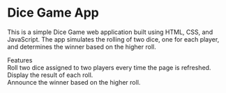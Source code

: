 # Dice Game App
This is a simple Dice Game web application built using HTML, CSS, and JavaScript. The app simulates the rolling of two dice, one for each player, and determines the winner based on the higher roll.


Features  
Roll two dice assigned to two players every time the page is refreshed.  
Display the result of each roll.  
Announce the winner based on the higher roll.  

